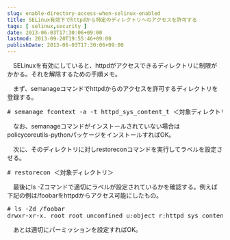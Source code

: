 ```yaml
---
slug: enable-directory-access-when-selinux-enabled
title: SELinux有効下でhttpdから特定のディレクトリへのアクセスを許可する
tags: [ selinux,security ]
date: 2013-06-03T17:30:06+09:00
lastmod: 2013-09-20T19:55:46+09:00
publishDate: 2013-06-03T17:30:06+09:00
---
```


<p>　SELinuxを有効にしていると、httpdがアクセスできるディレクトリに制限がかかる。それを解除するための手順メモ。</p>

<p>　まず、semanageコマンドでhttpdからのアクセスを許可するディレクトリを登録する。</p>

<pre>
# semanage fcontext -a -t httpd_sys_content_t ＜対象ディレクトリ＞
</pre>

<p>　なお、semanageコマンドがインストールされていない場合はpolicycoreutils-pythonパッケージをインストールすればOK。</p>

<p>　次に、そのディレクトリに対しrestoreconコマンドを実行してラベルを設定させる。</p>

<pre>
# restorecon ＜対象ディレクトリ＞
</pre>

<p>　最後にls -Zコマンドで適切にラベルが設定されているかを確認する。例えば下記の例は/foobarをhttpdからアクセス可能にしたもの。</p>

<pre>
# ls -Zd /foobar
drwxr-xr-x. root root unconfined_u:object_r:httpd_sys_content_t:s0 /foobar
</pre>

<p>　あとは適切にパーミッションを設定すればOK。

